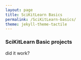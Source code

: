 ```yaml
---
layout: page
title: SciKitLearn Basics
permalink: /SciKitLearn-basics/
theme: jekyll-theme-tactile
---
```


### SciKitLearn Basic projects
did it work?
